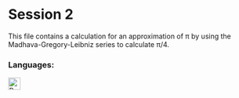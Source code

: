 # Session 2

This file contains a calculation for an approximation of π by using the Madhava-Gregory-Leibniz series to calculate π/4.

### Languages:
<a href="#"><img align="left" alt="Python" height="25px" src="https://img.shields.io/badge/Python-14354C?style=for-the-badge&logo=python&logoColor=white" /></a>
